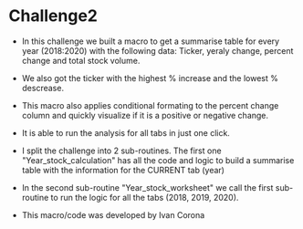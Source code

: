 # Challenge2
- In this challenge we built a macro to get a summarise table for every year (2018:2020) with the following data: Ticker, yeraly change, percent change and total stock volume.
- We also got the ticker with the highest % increase and the lowest % descrease. 
- This macro also applies conditional formating to the percent change column and quickly visualize if it is a positive or negative change.
- It is able to run the analysis for all tabs in just one click.

- I split the challenge into 2 sub-routines. The first one "Year_stock_calculation" has all the code and logic to build a summarise table with the information for the CURRENT tab (year)
- In the second sub-routine "Year_stock_worksheet" we call the first sub-routine to run the logic for all the tabs (2018, 2019, 2020). 

- This macro/code was developed by Ivan Corona
